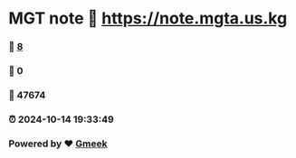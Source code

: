 # MGT note :link: https://note.mgta.us.kg 
### :page_facing_up: [8](https://note.mgta.us.kg/tag.html) 
### :speech_balloon: 0 
### :hibiscus: 47674 
### :alarm_clock: 2024-10-14 19:33:49 
### Powered by :heart: [Gmeek](https://github.com/Meekdai/Gmeek)
